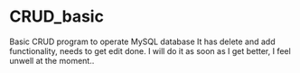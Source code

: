 # CRUD_basic
Basic CRUD program to operate MySQL database
It has delete and add functionality, needs to get edit done. I will do it as soon as I get better, I feel unwell at the moment..
